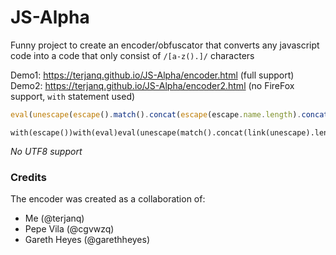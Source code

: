 # JS-Alpha
Funny project to create an encoder/obfuscator that converts any javascript code into a code that only consist of `/[a-z().]/` characters

Demo1: https://terjanq.github.io/JS-Alpha/encoder.html (full support)
Demo2: https://terjanq.github.io/JS-Alpha/encoder2.html (no FireFox support, `with` statement used)


```javascript
eval(unescape(escape().match().concat(escape(escape.name.length).concat(eval.length)).concat(escape(escape.name.length).concat(escape(...eval.call.name))).concat(escape(escape.name.length).concat(escape(false).length)).concat(escape((typeof(true)).length).concat(eval.apply.length)).concat(escape((typeof(true)).length).concat(eval.name.length)).concat(escape(eval.apply.length).concat(unescape.name.length)).concat(escape(escape().sub.name.length).concat(eval.length)).concat(escape(escape().sub.name.length).concat(escape().sub.name.length)).concat(escape(escape().sub.name.length).concat(escape().sub.name.length)).concat(escape(escape().sub.name.length).concat((typeof(true)).length)).concat(escape(eval.apply.length).concat(escape().length)).join(unescape(...escape(this)))))
```

```
with(escape())with(eval)eval(unescape(match().concat(link(unescape).length).concat(escape(escape.name.length).concat(escape(...call.name))).concat(fontsize(escape).length).concat(escape(eval).strike().length).concat(escape(eval).link(true).length).concat(name.link().length).concat(big().big().length).concat(unescape(eval).length).concat(unescape(eval).length).concat(unescape(unescape).length).concat(apply.name.link().length).join(unescape(...escape(this)))))
```

*No UTF8 support*


### Credits
The encoder was created as a collaboration of:
- Me (@terjanq)
- Pepe Vila (@cgvwzq)
- Gareth Heyes (@garethheyes)
